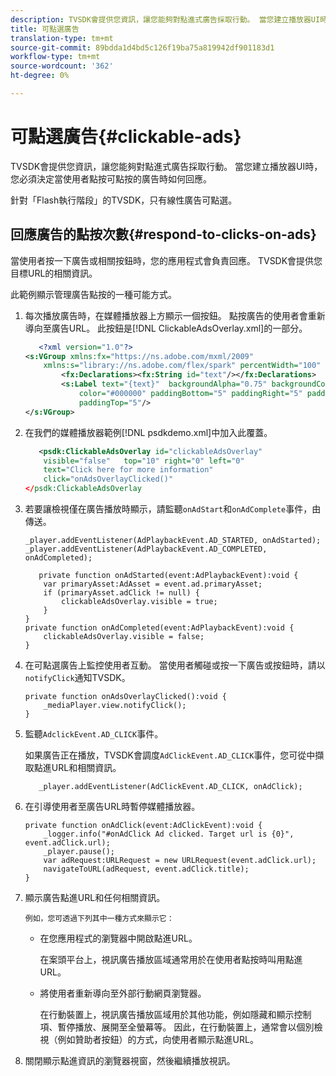```yaml
---
description: TVSDK會提供您資訊，讓您能夠對點進式廣告採取行動。 當您建立播放器UI時，您必須決定當使用者點按可點按的廣告時如何回應。
title: 可點選廣告
translation-type: tm+mt
source-git-commit: 89bdda1d4bd5c126f19ba75a819942df901183d1
workflow-type: tm+mt
source-wordcount: '362'
ht-degree: 0%

---
```



# 可點選廣告{#clickable-ads}

TVSDK會提供您資訊，讓您能夠對點進式廣告採取行動。 當您建立播放器UI時，您必須決定當使用者點按可點按的廣告時如何回應。

針對「Flash執行階段」的TVSDK，只有線性廣告可點選。

## 回應廣告的點按次數{#respond-to-clicks-on-ads}

當使用者按一下廣告或相關按鈕時，您的應用程式會負責回應。 TVSDK會提供您目標URL的相關資訊。

此範例顯示管理廣告點按的一種可能方式。

1. 每次播放廣告時，在媒體播放器上方顯示一個按鈕。 點按廣告的使用者會重新導向至廣告URL。 此按鈕是[!DNL ClickableAdsOverlay.xml]的一部分。

   ```xml
      <?xml version="1.0"?> 
   <s:VGroup xmlns:fx="https://ns.adobe.com/mxml/2009"  
       xmlns:s="library://ns.adobe.com/flex/spark" percentWidth="100" horizontalAlign="center">     
           <fx:Declarations><fx:String id="text"/></fx:Declarations> 
           <s:Label text="{text}"  backgroundAlpha="0.75" backgroundColor="#DEDEDE"  
               color="#000000" paddingBottom="5" paddingRight="5" paddingLeft="5"  
               paddingTop="5"/> 
   </s:VGroup>
   ```

1. 在我們的媒體播放器範例[!DNL psdkdemo.xml]中加入此覆蓋。

   ```xml
      <psdk:ClickableAdsOverlay id="clickableAdsOverlay"  
       visible="false"   top="10" right="0" left="0"  
       text="Click here for more information"   
       click="onAdsOverlayClicked()" 
   </psdk:ClickableAdsOverlay
   ```

1. 若要讓檢視僅在廣告播放時顯示，請監聽`onAdStart`和`onAdComplete`事件，由傳送。

   ```
   _player.addEventListener(AdPlaybackEvent.AD_STARTED, onAdStarted); 
   _player.addEventListener(AdPlaybackEvent.AD_COMPLETED, onAdCompleted); 
   ```

   ```
      private function onAdStarted(event:AdPlaybackEvent):void { 
       var primaryAsset:AdAsset = event.ad.primaryAsset; 
       if (primaryAsset.adClick != null) { 
           clickableAdsOverlay.visible = true;  
       } 
   } 
   private function onAdCompleted(event:AdPlaybackEvent):void { 
       clickableAdsOverlay.visible = false; 
   }
   ```

1. 在可點選廣告上監控使用者互動。 當使用者觸碰或按一下廣告或按鈕時，請以`notifyClick`通知TVSDK。

   ```
   private function onAdsOverlayClicked():void {     
       _mediaPlayer.view.notifyClick(); 
   }
   ```

1. 監聽`AdclickEvent.AD_CLICK`事件。

   如果廣告正在播放，TVSDK會調度`AdClickEvent.AD_CLICK`事件，您可從中擷取點進URL和相關資訊。

   ```
      _player.addEventListener(AdClickEvent.AD_CLICK, onAdClick);
   ```

1. 在引導使用者至廣告URL時暫停媒體播放器。

   ```
   private function onAdClick(event:AdClickEvent):void { 
       _logger.info("#onAdClick Ad clicked. Target url is {0}", event.adClick.url);  
       _player.pause(); 
       var adRequest:URLRequest = new URLRequest(event.adClick.url); 
       navigateToURL(adRequest, event.adClick.title); 
   }
   ```

1. 顯示廣告點進URL和任何相關資訊。

       例如，您可透過下列其中一種方式來顯示它：
   
   * 在您應用程式的瀏覽器中開啟點進URL。

      在案頭平台上，視訊廣告播放區域通常用於在使用者點按時叫用點進URL。
   * 將使用者重新導向至外部行動網頁瀏覽器。

      在行動裝置上，視訊廣告播放區域用於其他功能，例如隱藏和顯示控制項、暫停播放、展開至全螢幕等。 因此，在行動裝置上，通常會以個別檢視（例如贊助者按鈕）的方式，向使用者顯示點進URL。

1. 關閉顯示點進資訊的瀏覽器視窗，然後繼續播放視訊。
